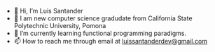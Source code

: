 - 👋 Hi, I’m Luis Santander
- 👀 I am new computer science gradudate from California State Polytechnic University, Pomona 
- 🌱 I’m currently learning functional programming paradigms. 
- 📫 How to reach me through email at luissantanderdev@gmail.com

<!---
luissantanderdev/luissantanderdev is a ✨ special ✨ repository because its `README.md` (this file) appears on your GitHub profile.
You can click the Preview link to take a look at your changes.
--->
